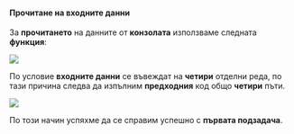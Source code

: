 #### Прочитане на входните данни

За **прочитането** на данните от **конзолата** използваме следната **функция**:

![](/assets/chapter-8-2-images/01.Distance-01.png)

По условие **входните данни** се въвеждат на **четири** отделни реда, по тази причина следва да изпълним **предходния** код общо **четири** пъти.

![](/assets/chapter-8-2-images/01.Distance-02.png)

По този начин успяхме да се справим успешно с **първата подзадача**.